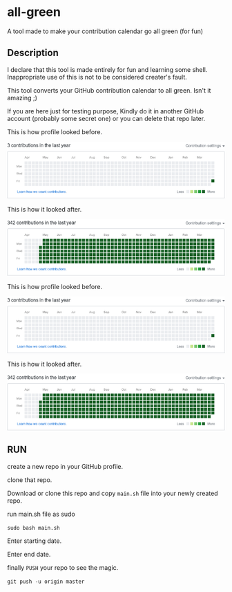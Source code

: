 # all-green
A tool made to make your contribution calendar go all green (for fun)

## Description

I  declare that this tool is made entirely for fun and learning some shell. Inappropriate use of this is not to be considered creater's fault.

This tool converts your GitHub contribution calendar to all green. Isn't it amazing ;)

If you are here just for testing purpose, Kindly do it in another GitHub account (probably some secret one) or you can delete that repo later.

This is how profile looked before.

![before](img/before-shellybot.png)

This is how it looked after.

![after](img/after-shellybot.png)

This is how profile looked before.

![before](img/before-shellybot.png)

This is how it looked after.

![after](img/after-shellybot.png)

## RUN

create a new repo in your GitHub profile.

clone that repo.

Download or clone this repo and copy `main.sh` file into your newly created repo.

run main.sh file as sudo

`sudo bash main.sh`

Enter starting date.

Enter end date.

finally `PUSH` your repo to see the magic.

`git push -u origin master`

